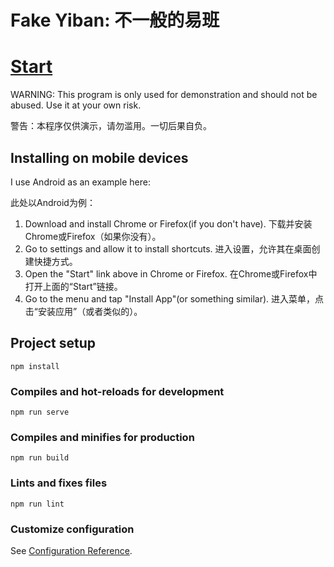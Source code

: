 # Fake Yiban: 不一般的易班

# [Start](https://just-it-o.github.io/yibanzhengshiban/)

WARNING: This program is only used for demonstration and should not be abused. Use it at your own risk.

警告：本程序仅供演示，请勿滥用。一切后果自负。

## Installing on mobile devices

I use Android as an example here:

此处以Android为例：

1. Download and install Chrome or Firefox(if you don't have).
下载并安装Chrome或Firefox（如果你没有）。
2. Go to settings and allow it to install shortcuts.
进入设置，允许其在桌面创建快捷方式。
3. Open the "Start" link above in Chrome or Firefox.
在Chrome或Firefox中打开上面的“Start”链接。
4. Go to the menu and tap "Install App"(or something similar).
进入菜单，点击“安装应用”（或者类似的）。

## Project setup
```
npm install
```

### Compiles and hot-reloads for development
```
npm run serve
```

### Compiles and minifies for production
```
npm run build
```

### Lints and fixes files
```
npm run lint
```

### Customize configuration
See [Configuration Reference](https://just-it-o.github.io/mouban/).
